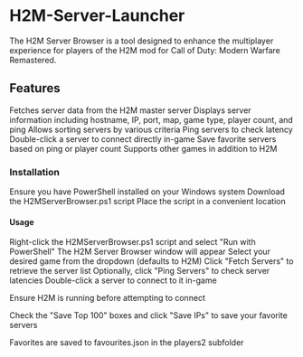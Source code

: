 # H2M-Server-Launcher
The H2M Server Browser is a tool designed to enhance the multiplayer experience for players of the H2M mod for Call of Duty: Modern Warfare Remastered.

## Features

Fetches server data from the H2M master server
Displays server information including hostname, IP, port, map, game type, player count, and ping
Allows sorting servers by various criteria
Ping servers to check latency
Double-click a server to connect directly in-game
Save favorite servers based on ping or player count
Supports other games in addition to H2M

### Installation

Ensure you have PowerShell installed on your Windows system
Download the H2MServerBrowser.ps1 script
Place the script in a convenient location

#### Usage

Right-click the H2MServerBrowser.ps1 script and select "Run with PowerShell"
The H2M Server Browser window will appear
Select your desired game from the dropdown (defaults to H2M)
Click "Fetch Servers" to retrieve the server list
Optionally, click "Ping Servers" to check server latencies
Double-click a server to connect to it in-game

Ensure H2M is running before attempting to connect


Check the "Save Top 100" boxes and click "Save IPs" to save your favorite servers

Favorites are saved to favourites.json in the players2 subfolder
